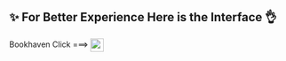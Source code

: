<h2 style="align-items: center;">✨ For Better Experience Here is the Interface 👌</h2>
<p>Bookhaven  Click ===>  <a href="https://bookhaven-next-js-ggd3.vercel.app/"><img src="https://media0.giphy.com/media/gd2jKQSg1UWN9HgBCV/giphy.gif?cid=6c09b9520hhnx7mlpa2rd4dff8i4jha8yvr8v0ileumnt1m6&ep=v1_stickers_search&rid=giphy.gif&ct=s" width="24" height="24" style="vertical-align: middle;"/></a></p>
